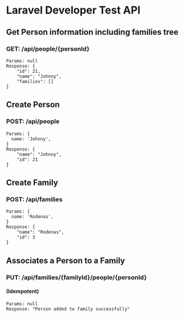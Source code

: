 # Laravel Developer Test API

## Get Person information including families tree
### GET: /api/people/{personId}
```
Params: null
Response: {
    "id": 21,
    "name": "Johnny",
    "families": []
}
```

## Create Person
### POST: /api/people
```
Params: {
  name: 'Johnny',
}
Response: {
    "name": "Johnny",
    "id": 21
}
```

## Create Family
### POST: /api/families
```
Params: {
  name: 'Rodenas',
}
Response: {
    "name": "Rodenas",
    "id": 3
}
```

## Associates a Person to a Family
### PUT: /api/families/{familyId}/people/{personId}
#### (Idempotent)
```
Params: null
Response: "Person added to family successfully"
```
